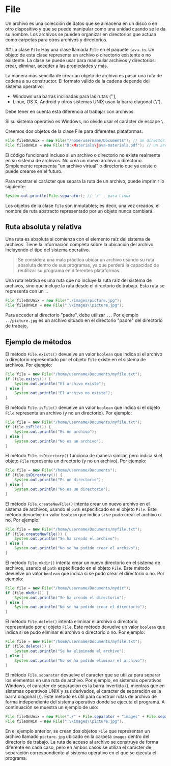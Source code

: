 # File

Un archivo es una colección de datos que se almacena en un disco o en otro dispositivo y que se puede manipular como una unidad cuando se le da su nombre. Los archivos se pueden organizar en directorios que actúan como carpetas para otros archivos y directorios.

## La clase `File`
Hay una clase llamada `File` en el paquete `java.io`. Un objeto de esta clase representa un archivo o directorio existente o no existente. La clase se puede usar para manipular archivos y directorios: crear, eliminar, acceder a las propiedades y más.

La manera más sencilla de crear un objeto de archivo es pasar una ruta de cadena a su constructor. El formato válido de la cadena depende del sistema operativo:

- Windows usa barras inclinadas para las rutas (''),
- Linux, OS X, Android y otros sistemas UNIX usan la barra diagonal ('/').

Debe tener en cuenta esta diferencia al trabajar con archivos.

Si su sistema operativo es Windows, no olvide usar el carácter de escape `\`.

Creemos dos objetos de la clase File para diferentes plataformas.

```java
File fileOnUnix = new File("/home/username/Documents"); // un directorio en un sistema UNIX
File fileOnWin = new File("D:\Materials\java-materials.pdf"); // un archivo en Windows
```

El código funcionará incluso si un archivo o directorio no existe realmente en su sistema de archivos. No crea un nuevo archivo o directorio. Simplemente representa "un archivo virtual" o directorio que ya existe o puede crearse en el futuro.

Para mostrar el carácter que separa la ruta de un archivo, puede imprimir lo siguiente:

```java
System.out.println(File.separator); // '/' - para Linux
```
Los objetos de la clase `File` son inmutables; es decir, una vez creados, el nombre de ruta abstracto representado por un objeto nunca cambiará.

## Ruta absoluta y relativa
Una ruta es absoluta si comienza con el elemento raíz del sistema de archivos. Tiene la información completa sobre la ubicación del archivo incluyendo el tipo del sistema operativo.

> Se considera una mala práctica ubicar un archivo usando su ruta absoluta dentro de sus programas, ya que perderá la capacidad de reutilizar su programa en diferentes plataformas.

Una ruta relativa es una ruta que no incluye la ruta raiz del sistema de archivos, sino que incluye la ruta desde el directorio de trabajo. Esta ruta se representa con un `.`. 

```java
File fileOnUnix = new File("./images/picture.jpg");
File fileOnWin = new File(".\\images\\picture.jpg");
```

Para acceder al directorio "padre", debe utilizar `..`. Por ejemplo `../picture.jpg` es un archivo situado en el directorio "padre" del directorio de trabajo,

## Ejemplo de métodos
El método `File.exists()` devuelve un valor `boolean` que indica si el archivo o directorio representado por el objeto `File` existe en el sistema de archivos. Por ejemplo:

```java
File file = new File("/home/username/Documents/myfile.txt");
if (file.exists()) {
    System.out.println("El archivo existe");
} else {
    System.out.println("El archivo no existe");
}
```

El método `File.isFile()` devuelve un valor `boolean` que indica si el objeto `File` representa un archivo (y no un directorio). Por ejemplo:

```java
File file = new File("/home/username/Documents/myfile.txt");
if (file.isFile()) {
    System.out.println("Es un archivo");
} else {
    System.out.println("No es un archivo");
}
```

El método `File.isDirectory()` funciona de manera similar, pero indica si el objeto `File` representa un directorio (y no un archivo). Por ejemplo:

```java
File file = new File("/home/username/Documents");
if (file.isDirectory()) {
    System.out.println("Es un directorio");
} else {
    System.out.println("No es un directorio");
}
```

El método `File.createNewFile()` intenta crear un nuevo archivo en el sistema de archivos, usando el `path` especificado en el objeto `File`. Este método devuelve un valor `boolean` que indica si se pudo crear el archivo o no. Por ejemplo:

```java
File file = new File("/home/username/Documents/myfile.txt");
if (file.createNewFile()) {
    System.out.println("Se ha creado el archivo");
} else {
    System.out.println("No se ha podido crear el archivo");
}
```

El método `File.mkdir()` intenta crear un nuevo directorio en el sistema de archivos, usando el `path` especificado en el objeto `File`. Este método devuelve un valor `boolean` que indica si se pudo crear el directorio o no. Por ejemplo:

```java
File file = new File("/home/username/Documents/mydir");
if (file.mkdir()) {
    System.out.println("Se ha creado el directorio");
} else {
    System.out.println("No se ha podido crear el directorio");
}
```

El método `File.delete()` intenta eliminar el archivo o directorio representado por el objeto `File`. Este método devuelve un valor `boolean` que indica si se pudo eliminar el archivo o directorio o no. Por ejemplo:

```java
File file = new File("/home/username/Documents/myfile.txt");
if (file.delete()) {
    System.out.println("Se ha eliminado el archivo");
} else {
    System.out.println("No se ha podido eliminar el archivo");
}
```

El método `File.separator` devuelve el caracter que se utiliza para separar los elementos en una ruta de archivo. Por ejemplo, en sistemas operativos Windows, el caracter de separación es la barra invertida (\), mientras que en sistemas operativos UNIX y sus derivados, el caracter de separación es la barra diagonal (/). Este método es útil para construir rutas de archivo de forma independiente del sistema operativo donde se ejecuta el programa. A continuación se muestra un ejemplo de uso:

```java
File fileOnUnix = new File("./" + File.separator + "images" + File.separator + "picture.jpg");
File fileOnWin = new File(".\\images\\picture.jpg");
```

En el ejemplo anterior, se crean dos objetos `File` que representan un archivo llamado `picture.jpg` ubicado en la carpeta `images` dentro del directorio de trabajo. La ruta de acceso al archivo se construye de forma diferente en cada caso, pero en ambos casos se utiliza el caracter de separación correspondiente al sistema operativo en el que se ejecuta el programa.